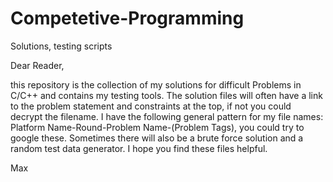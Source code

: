 # Competetive-Programming
Solutions, testing scripts

Dear Reader,

this repository is the collection of my solutions for difficult Problems in C/C++ and contains my testing tools.
The solution files will often have a link to the problem statement and constraints at the top, if not you could decrypt
the filename. I have the following general pattern for my file names:
Platform Name-Round-Problem Name-(Problem Tags), you could try to google these.
Sometimes there will also be a brute force solution and a random test data generator.
I hope you find these files helpful. 

Max

